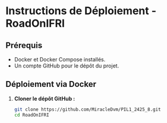 # Instructions de Déploiement - RoadOnIFRI

## Prérequis
- Docker et Docker Compose installés.
- Un compte GitHub pour le dépôt du projet.

## Déploiement via Docker

1. **Cloner le dépôt GitHub :**
   ```bash
   git clone https://github.com/MiracleDvm/PIL1_2425_8.git
   cd RoadOnIFRI

